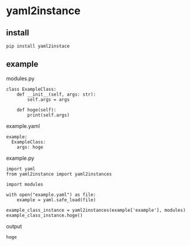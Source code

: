# yaml2instance
## install
```
pip install yaml2instace
```

## example

modules.py
```
class ExampleClass:
    def __init__(self, args: str):
        self.args = args

    def hoge(self):
        print(self.args)
```

example.yaml
```
example:
  ExampleClass:
    args: hoge
```


example.py
```
import yaml
from yaml2instance import yaml2instances

import modules

with open("example.yaml") as file:
    example = yaml.safe_load(file)

example_class_instance = yaml2instances(example['example'], modules)
example_class_instance.hoge()
```

output
```
hoge
```
